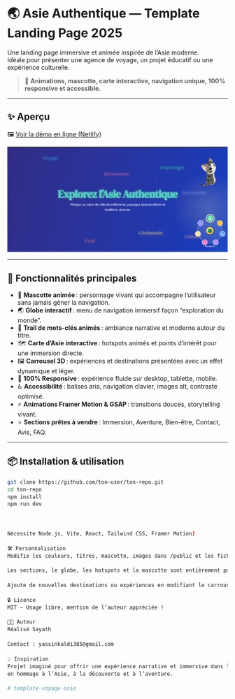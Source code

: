 # 🌏 Asie Authentique — Template Landing Page 2025

Une landing page immersive et animée inspirée de l’Asie moderne.  
Idéale pour présenter une agence de voyage, un projet éducatif ou une expérience culturelle.

> 🚀 **Animations, mascotte, carte interactive, navigation unique, 100% responsive et accessible.**

---

## ✨ Aperçu

🖼️ [Voir la démo en ligne (Netlify)](https://ton-lien-demo.netlify.app)

![Preview](./public/asie-preview.jpg)

---

## 🚀 Fonctionnalités principales

- 🐾 **Mascotte animée** : personnage vivant qui accompagne l’utilisateur sans jamais gêner la navigation.
- 🌏 **Globe interactif** : menu de navigation immersif façon “exploration du monde”.
- 💬 **Trail de mots-clés animés** : ambiance narrative et moderne autour du titre.
- 🗺️ **Carte d’Asie interactive** : hotspots animés et points d’intérêt pour une immersion directe.
- 🖼️ **Carrousel 3D** : expériences et destinations présentées avec un effet dynamique et léger.
- 📱 **100% Responsive** : expérience fluide sur desktop, tablette, mobile.
- ♿ **Accessibilité** : balises aria, navigation clavier, images alt, contraste optimisé.
- ⚡ **Animations Framer Motion & GSAP** : transitions douces, storytelling vivant.
- ⭐ **Sections prêtes à vendre** : Immersion, Aventure, Bien-être, Contact, Avis, FAQ.

---

## 📦 Installation & utilisation

```bash
git clone https://github.com/ton-user/ton-repo.git
cd ton-repo
npm install
npm run dev



Nécessite Node.js, Vite, React, Tailwind CSS, Framer Motion)

🛠️ Personnalisation
Modifie les couleurs, titres, mascotte, images dans /public et les fichiers composants.

Les sections, le globe, les hotspots et la mascotte sont entièrement paramétrables.

Ajoute de nouvelles destinations ou expériences en modifiant le carrousel et la carte.

🔒 Licence
MIT — Usage libre, mention de l’auteur appréciée !

👨‍💻 Auteur
Réalisé Sayath

Contact : yassinkaldi385@gmail.com

💡 Inspiration
Projet imaginé pour offrir une expérience narrative et immersive dans le web moderne,
en hommage à l’Asie, à la découverte et à l’aventure.

#   t e m p l a t e - v o y a g e - a s i e 
 
 